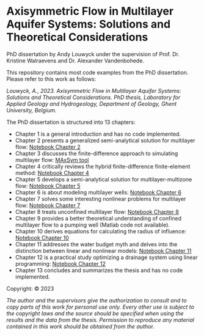 # Axisymmetric Flow in Multilayer Aquifer Systems: Solutions and Theoretical Considerations
PhD dissertation by Andy Louwyck under the supervision of Prof. Dr. Kristine Walraevens and Dr. Alexander Vandenbohede.

This repository contains most code examples from the PhD dissertation. Please refer to this work as follows:

*Louwyck, A., 2023. Axisymmetric Flow in Multilayer Aquifer Systems: Solutions and Theoretical Considerations. 
PhD thesis, Laboratory for Applied Geology and Hydrogeology, Department of Geology, Ghent University, Belgium.*


The PhD dissertation is structured into 13 chapters:

* Chapter 1 is a general introduction and has no code implemented.
* Chapter 2 presents a generalized semi-analytical solution for multilayer flow: [Notebook Chapter 2](https://github.com/alouwyck/PhD/blob/main/chapter2_generalized_semi_analytical_solution.ipynb)
* Chapter 3 discusses the finite-difference approach to simulating multilayer flow: [MAxSym tool](https://github.com/alouwyck/MAxSym)
* Chapter 4 critically reviews the hybrid finite-difference finite-element method: [Notebook Chapter 4](https://github.com/alouwyck/PhD/blob/main/chapter4_critical_review_AS2D.ipynb)
* Chapter 5 develops a semi-analytical solution for multilayer-multizone flow: [Notebook Chapter 5](https://github.com/alouwyck/PhD/blob/main/chapter5_multilayer_multizone_flow.ipynb)
* Chapter 6 is about modeling multilayer wells: [Notebook Chapter 6](https://github.com/alouwyck/PhD/blob/main/chapter6_multilayer_wells.ipynb)
* Chapter 7 solves some interesting nonlinear problems for multilayer flow: [Notebook Chapter 7](https://github.com/alouwyck/PhD/blob/main/chapter7_two_zone_multiaquifer_systems.ipynb)
* Chapter 8 treats unconfined multilayer flow: [Notebook Chapter 8](https://github.com/alouwyck/PhD/blob/main/chapter7_two_zone_multiaquifer_systems.ipynb)
* Chapter 9 provides a better theoretical understanding of confined multilayer flow to a pumping well (Matlab code not available).
* Chapter 10 derives equations for calculating the radius of influence: [Notebook Chapter 10](https://github.com/alouwyck/PhD/blob/main/chapter10_radius_of_influence_myth.ipynb)
* Chapter 11 addresses the water budget myth and delves into the distinction between linear and nonlinear models: [Notebook Chapter 11](https://github.com/alouwyck/PhD/blob/main/chapter11_water_budget_myth.ipynb)
* Chapter 12 is a practical study optimizing a drainage system using linear programming: [Notebook Chapter 12](https://github.com/alouwyck/PhD/blob/main/chapter12_linear_programming.ipynb)
* Chapter 13 concludes and summarizes the thesis and has no code implemented.


Copyright: © 2023

*The author and the supervisors give the authorization to consult and to copy parts of this work for personal use only. Every other use is subject to the copyright laws and the source should be specified when using the results and the data from the thesis. Permission to reproduce any material contained in this work should be obtained from the author.*

